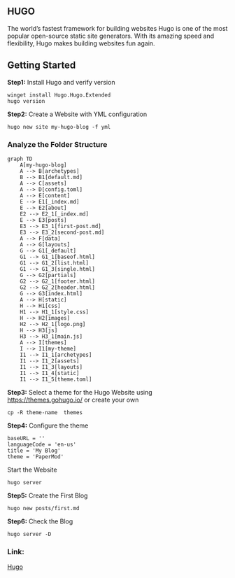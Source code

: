 ## HUGO
The world’s fastest framework for building websites
Hugo is one of the most popular open-source static site generators. With its amazing speed and flexibility, Hugo makes building websites fun again.



## Getting Started

**Step1:** Install Hugo and verify version 
```
winget install Hugo.Hugo.Extended
hugo version
```

**Step2:** Create a Website with YML configuration 
```
hugo new site my-hugo-blog -f yml

```
### Analyze the Folder Structure 
```mermaid
graph TD
    A[my-hugo-blog]
    A --> B[archetypes]
    B --> B1[default.md]
    A --> C[assets]
    A --> D[config.toml]
    A --> E[content]
    E --> E1[_index.md]
    E --> E2[about]
    E2 --> E2_1[_index.md]
    E --> E3[posts]
    E3 --> E3_1[first-post.md]
    E3 --> E3_2[second-post.md]
    A --> F[data]
    A --> G[layouts]
    G --> G1[_default]
    G1 --> G1_1[baseof.html]
    G1 --> G1_2[list.html]
    G1 --> G1_3[single.html]
    G --> G2[partials]
    G2 --> G2_1[footer.html]
    G2 --> G2_2[header.html]
    G --> G3[index.html]
    A --> H[static]
    H --> H1[css]
    H1 --> H1_1[style.css]
    H --> H2[images]
    H2 --> H2_1[logo.png]
    H --> H3[js]
    H3 --> H3_1[main.js]
    A --> I[themes]
    I --> I1[my-theme]
    I1 --> I1_1[archetypes]
    I1 --> I1_2[assets]
    I1 --> I1_3[layouts]
    I1 --> I1_4[static]
    I1 --> I1_5[theme.toml]

```

**Step3:** Select a theme for the Hugo Website using https://themes.gohugo.io/ or create your own 
```
cp -R theme-name  themes
```

**Step4:** Configure the theme 
```
baseURL = ''
languageCode = 'en-us'
title = 'My Blog'
theme = 'PaperMod'
```

Start the Website 
```
hugo server
```

**Step5:** Create the First Blog 
```
hugo new posts/first.md
```

**Step6:** Check the Blog 
```
hugo server -D
```










### Link:
[Hugo](https://gohugo.io/)
